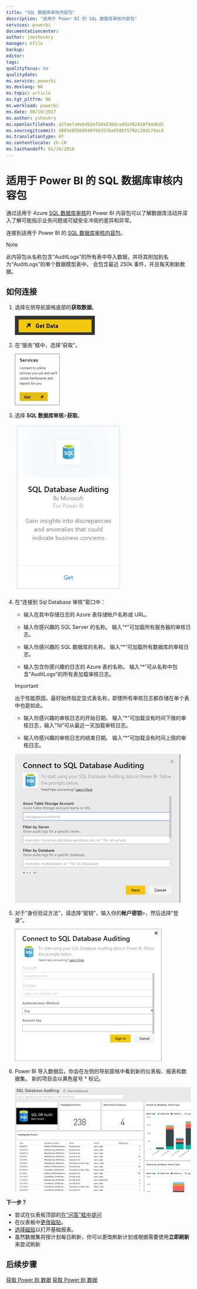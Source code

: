 ```yaml
---
title: "SQL 数据库审核内容包"
description: "适用于 Power BI 的 SQL 数据库审核内容包"
services: powerbi
documentationcenter: 
author: joeshoukry
manager: kfile
backup: 
editor: 
tags: 
qualityfocus: no
qualitydate: 
ms.service: powerbi
ms.devlang: NA
ms.topic: article
ms.tgt_pltfrm: NA
ms.workload: powerbi
ms.date: 08/10/2017
ms.author: yshoukry
ms.openlocfilehash: a2faefa9ebd62ef50e530dcad91482918f94d6d2
ms.sourcegitcommit: d803e85bb0569f6b357ba0586f5702c20d27dac4
ms.translationtype: HT
ms.contentlocale: zh-CN
ms.lasthandoff: 01/19/2018
---
```

# <a name="sql-database-auditing-content-pack-for-power-bi"></a>适用于 Power BI 的 SQL 数据库审核内容包
通过适用于 Azure [SQL 数据库审核](http://azure.microsoft.com/documentation/articles/sql-database-auditing-get-started/)的 Power BI 内容包可以了解数据库活动并深入了解可能指示业务问题或可疑安全冲突的差异和异常。 

连接到适用于 Power BI 的 [SQL 数据库审核内容包](https://app.powerbi.com/getdata/services/sql-db-auditing)。

>[!NOTE]
>此内容包从名称包含“AuditLogs”的所有表中导入数据，并将其附加到名为“AuditLogs”的单个数据模型表中。 会包含最近 250k 事件，并且每天刷新数据。

## <a name="how-to-connect"></a>如何连接
1. 选择左侧导航窗格底部的**获取数据**。
   
   ![](media/service-connect-to-azure-sql-database-auditing/pbi_getdata.png) 
2. 在“服务”框中，选择“获取”。
   
   ![](media/service-connect-to-azure-sql-database-auditing/pbi_getservices.png) 
3. 选择 **SQL 数据库审核**\>**获取**。
   
   ![](media/service-connect-to-azure-sql-database-auditing/sqldbaudit.png)
4. 在“连接到 Sql Database 审核”窗口中：
   
   - 输入在其中存储日志的 Azure 表存储帐户名称或 URL。
   
   - 输入你感兴趣的 SQL Server 的名称。 输入“\*”可加载所有服务器的审核日志。
   
   - 输入你感兴趣的 SQL 数据库的名称。 输入“\*”可加载所有数据库的审核日志。
   
   - 输入包含你感兴趣的日志的 Azure 表的名称。 输入“\*”可从名称中包含“AuditLogs”的所有表加载审核日志。
   
   >[!IMPORTANT]
   >出于性能原因，最好始终指定显式表名称，即使所有审核日志都存储在单个表中也是如此。
   
   - 输入你感兴趣的审核日志的开始日期。 输入“\*”可加载没有时间下限的审核日志，输入“1d”可从最近一天加载审核日志。
   
   - 输入你感兴趣的审核日志的结束日期。 输入“\*”可加载没有时间上限的审核日志。
   
   ![](media/service-connect-to-azure-sql-database-auditing/dbauditing_param.png)
5. 对于“身份验证方法”，请选择“密钥”，输入你的**帐户密钥**\>，然后选择“登录”。
   
   ![](media/service-connect-to-azure-sql-database-auditing/pbi_sqlauditing3.png)
6. Power BI 导入数据后，你会在左侧的导航窗格中看到新的仪表板、报表和数据集。 新的项目会以黄色星号 \* 标记。
   
   ![](media/service-connect-to-azure-sql-database-auditing/pbi_sqldbauditingnewdash.png)

**下一步？**

* 尝试在仪表板顶部的[在“问答”框中提问](power-bi-q-and-a.md)
* 在仪表板中[更改磁贴](service-dashboard-edit-tile.md)。
* [选择磁贴](service-dashboard-tiles.md)以打开基础报表。
* 虽然数据集将按计划每日刷新，你可以更改刷新计划或根据需要使用**立即刷新**来尝试刷新

## <a name="next-steps"></a>后续步骤
[获取 Power BI 数据](service-get-data.md)
[获取 Power BI 数据](service-get-started.md)